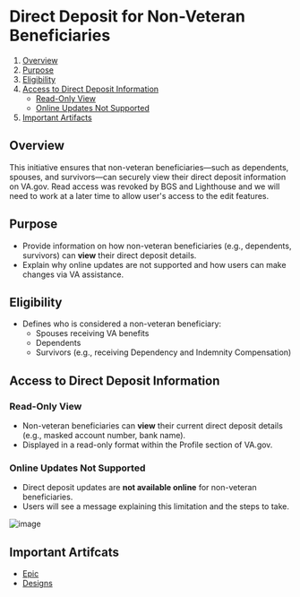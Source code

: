 
# Direct Deposit for Non-Veteran Beneficiaries

1. [Overview](#overview)
2. [Purpose](#purpose)
3. [Eligibility](#eligibility)
4. [Access to Direct Deposit Information](#access-to-direct-deposit-information)
   - [Read-Only View](#read-only-view)
   - [Online Updates Not Supported](#online-updates-not-supported)
5. [Important Artifacts](#important-artifacts)

## Overview 
This initiative ensures that non-veteran beneficiaries—such as dependents, spouses, and survivors—can securely view their direct deposit information on VA.gov. Read access was revoked by BGS and Lighthouse and we will need to work at a later time to allow user's access to the edit features. 

## Purpose
- Provide information on how non-veteran beneficiaries (e.g., dependents, survivors) can **view** their direct deposit details.
- Explain why online updates are not supported and how users can make changes via VA assistance.

## Eligibility
- Defines who is considered a non-veteran beneficiary:
  - Spouses receiving VA benefits
  - Dependents
  - Survivors (e.g., receiving Dependency and Indemnity Compensation)

## Access to Direct Deposit Information

### Read-Only View
- Non-veteran beneficiaries can **view** their current direct deposit details (e.g., masked account number, bank name).
- Displayed in a read-only format within the Profile section of VA.gov.

### Online Updates Not Supported
- Direct deposit updates are **not available online** for non-veteran beneficiaries.
- Users will see a message explaining this limitation and the steps to take.

![image](https://github.com/user-attachments/assets/14368ecb-a1a4-4a77-b8b9-75b9b5d4d76a)


## Important Artifcats 
-  [Epic](https://github.com/department-of-veterans-affairs/va.gov-team/issues/92610)
-  [Designs](https://www.figma.com/design/CUR39JNnF2CS8SidGiWmYG/Profile---Direct-Deposit?node-id=1855-3868&t=919ZyW3EaSu2495z-0)
